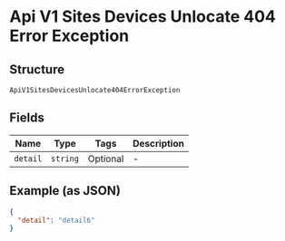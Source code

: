 
# Api V1 Sites Devices Unlocate 404 Error Exception

## Structure

`ApiV1SitesDevicesUnlocate404ErrorException`

## Fields

| Name | Type | Tags | Description |
|  --- | --- | --- | --- |
| `detail` | `string` | Optional | - |

## Example (as JSON)

```json
{
  "detail": "detail6"
}
```

